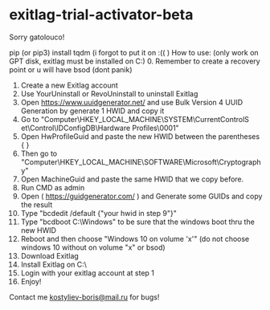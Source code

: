 # exitlag-trial-activator-beta
Sorry gatolouco!

pip (or pip3) install tqdm (i forgot to put it on :(( )
How to use: (only work on GPT disk, exitlag must be installed on C:\)
0. Remember to create a recovery point or u will have bsod (dont panik)
1. Create a new Exitlag account
2. Use YourUninstall or RevoUninstall to uninstall Exitlag
3. Open https://www.uuidgenerator.net/ and use Bulk Version 4 UUID Generation by generate 1 HWID and copy it
4. Go to "Computer\HKEY_LOCAL_MACHINE\SYSTEM\CurrentControlS et\Control\IDConfigDB\Hardware Profiles\0001"
5. Open HwProfileGuid and paste the new HWID between the parentheses { }
6. Then go to "Computer\HKEY_LOCAL_MACHINE\SOFTWARE\Microsoft\Cryptography"
7. Open MachineGuid and paste the same HWID that we copy before.
8. Run CMD as admin
9. Open ( https://guidgenerator.com/ ) and Generate some GUIDs and copy the result
10. Type "bcdedit /default {"your hwid in step 9"}"
11. Type "bcdboot C:\Windows" to be sure that the windows boot thru the new HWID
12. Reboot and then choose "Windows 10 on volume 'x'" (do not choose windows 10 without on volume "x" or bsod)
13. Download Exitlag
14. Install Exitlag on C:\
15. Login with your exitlag account at step 1
16. Enjoy!



Contact me kostyliev-boris@mail.ru for bugs!
